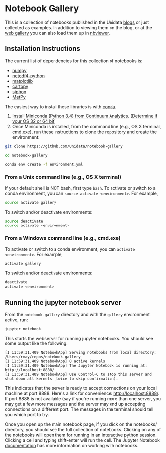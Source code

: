 # Notebook Gallery
This is a collection of notebooks published in the Unidata
[blogs](https://www.unidata.ucar.edu/blogs/developer/) or just collected as examples. In
addition to viewing them on the blog, or at the [web gallery](http://unidata.github.io/notebook-gallery)
you can also load them up in
[nbviewer](http://nbviewer.jupyter.org/github/unidata/notebook-gallery/tree/master/).

## Installation Instructions

The current list of dependencies for this collection of notebooks is:

- [numpy](http://www.numpy.org/)
- [netcdf4-python](https://unidata.github.io/netcdf4-python/)
- [matplotlib](http://matplotlib.org/)
- [cartopy](http://scitools.org.uk/cartopy/)
- [siphon](http://siphon.readthedocs.org)
- [MetPy](http://metpy.readthedocs.org)

The easiest way to install these libraries is with [conda](http://conda.pydata.org/).

1. [Install Miniconda (Python 3.4) from Continuum Analytics](http://conda.pydata.org/miniconda.html).
  ([Determine if your OS 32 or 64 bit](http://www.akaipro.com/kb/article/1616#os_32_or_64_bit))
2. Once Miniconda is installed, from the command line (e.g., OS X terminal,
  cmd.exe), run these instructions to clone the repository and create the environment:

```sh
git clone https://github.com/Unidata/notebook-gallery

cd notebook-gallery

conda env create -f environment.yml
```

### From a Unix command line (e.g., OS X terminal)
If your default shell is NOT bash, first type `bash`.
To activate or switch to a conda environment, you can `source activate
<environment>`. For example,

```sh
source activate gallery
```

To switch and/or deactivate environments:

```sh
source deactivate
source activate <environment>
```

### From a Windows command line (e.g., cmd.exe)

To activate or switch to a conda environment, you can `activate
<environment>`. For example,

```sh
activate gallery
```

To switch and/or deactivate environments:

```sh
deactivate
activate <environment>
```

## Running the jupyter notebook server
From the `notebook-gallery` directory and with the `gallery` environment active,
run:

```sh
jupyter notebook
```

This starts the webserver for running jupyter notebooks. You should see some output like the following:

```
[I 11:59:31.409 NotebookApp] Serving notebooks from local directory: /Users/rmay/repos/notebook-gallery
[I 11:59:31.409 NotebookApp] 0 active kernels
[I 11:59:31.409 NotebookApp] The Jupyter Notebook is running at: http://localhost:8888/
[I 11:59:31.409 NotebookApp] Use Control-C to stop this server and shut down all kernels (twice to skip confirmation).
```

This indicates that the server is ready to accept connections on your local machine at port 8888.
Here's a link for convenience: [http://localhost:8888/](http://localhost:8888/).
If port 8888 is not available (say if you're running more than one server, you
may get a few more messages and the server may end up accepting connections on
a different port. The messages in the terminal should tell you which port to try.

Once you open up the main notebook page, if you click on the notebooks/ directory, you should
see the full collection of notebooks. Clicking on any of the notebooks will open them for running
in an interactive python session. Clicking a cell and typing shift-enter will run the cell.
The Jupyter Notebook [documentation](https://jupyter-notebook-beginner-guide.readthedocs.org)
has more information on working with notebooks.
